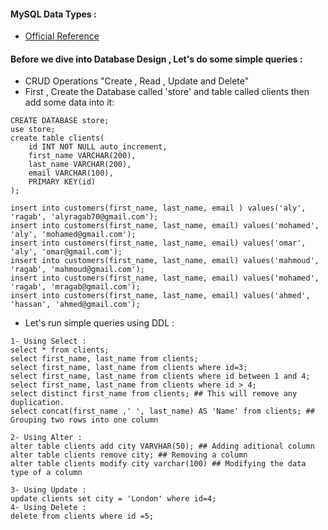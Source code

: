 #### MySQL Data Types :
- [Official Reference](https://dev.mysql.com/doc/refman/8.0/en/data-types.html)

#### Before we dive into Database Design , Let's do some simple queries :
- CRUD Operations "Create , Read , Update and Delete"
- First , Create the Database called 'store' and table called clients then add some data into it:
```
CREATE DATABASE store;
use store;
create table clients(
	id INT NOT NULL auto_increment,
    first_name VARCHAR(200),
    last_name VARCHAR(200),
    email VARCHAR(100),
    PRIMARY KEY(id)
);

insert into customers(first_name, last_name, email ) values('aly', 'ragab', 'alyragab70@gmail.com');
insert into customers(first_name, last_name, email) values('mohamed', 'aly', 'mohamed@gmail.com');
insert into customers(first_name, last_name, email) values('omar', 'aly', 'omar@gmail.com');
insert into customers(first_name, last_name, email) values('mahmoud', 'ragab', 'mahmoud@gmail.com');
insert into customers(first_name, last_name, email) values('mohamed', 'ragab', 'mragab@gmail.com');
insert into customers(first_name, last_name, email) values('ahmed', 'hassan', 'ahmed@gmail.com');

```
- Let's run simple queries using DDL :
```
1- Using Select :
select * from clients;
select first_name, last_name from clients;
select first_name, last_name from clients where id=3;
select first_name, last_name from clients where id between 1 and 4;
select first_name, last_name from clients where id > 4;
select distinct first_name from clients; ## This will remove any duplication.
select concat(first_name ,' ', last_name) AS 'Name' from clients; ## Grouping two rows into one column

2- Using Alter :
alter table clients add city VARVHAR(50); ## Adding aditional column
alter table clients remove city; ## Removing a column
alter table clients modify city varchar(100) ## Modifying the data type of a column

3- Using Update :
update clients set city = 'London' where id=4;
4- Using Delete :
delete from clients where id =5;
```
